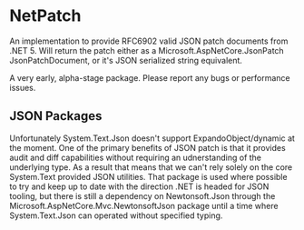 # NetPatch

An implementation to provide RFC6902 valid JSON patch documents from .NET 5. Will return the patch either as a Microsoft.AspNetCore.JsonPatch JsonPatchDocument, or it's JSON serialized string equivalent.

A very early, alpha-stage package. Please report any bugs or performance issues.

## JSON Packages

Unfortunately System.Text.Json doesn't support ExpandoObject/dynamic at the moment. One of the primary benefits of JSON patch is that it provides audit and diff capabilities without requiring an udnerstanding of the underlying type. As a result that means that we can't rely solely on the core System.Text provided JSON utilities. That package is used where possible to try and keep up to date with the direction .NET is headed for JSON tooling, but there is still a dependency on Newtonsoft.Json through the Microsoft.AspNetCore.Mvc.NewtonsoftJson package until a time where System.Text.Json can operated without specified typing.
